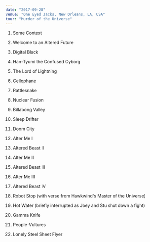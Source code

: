 ```yaml
---
date: "2017-09-28"
venue: "One Eyed Jacks, New Orleans, LA, USA"
tour: "Murder of the Universe"
---
```



 1. Some Context

 2. Welcome to an Altered Future

 3. Digital Black

 4. Han-Tyumi the Confused Cyborg

 5. The Lord of Lightning

 6. Cellophane

 7. Rattlesnake

 8. Nuclear Fusion

 9. Billabong Valley

10. Sleep Drifter

11. Doom City

12. Alter Me I

13. Altered Beast II

14. Alter Me II

15. Altered Beast III

16. Alter Me III

17. Altered Beast IV

18. Robot Stop
    (with verse from Hawkwind's Master of the Universe)

19. Hot Water
    (briefly interrupted as Joey and Stu shut down a fight)

20. Gamma Knife

21. People-Vultures

22. Lonely Steel Sheet Flyer


